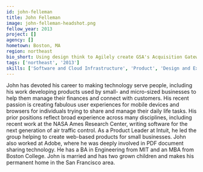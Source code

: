 ```yaml
---
id: john-felleman
title: John Felleman
image: john-felleman-headshot.png
fellow_year: 2013
project: []
agency: []
hometown: Boston, MA
region: northeast
bio_short: Using design think to Agilely create GSA's Acquisition Gateway. Private sector software and internet survivor.  MIT, Boston College.
tags: ['northeast', '2013']
skills: ['Software and Cloud Infrastructure', 'Product', 'Design and Experience']
---
```


John has devoted his career to making technology serve people, including his work developing products used by small- and micro-sized businesses to help them manage their finances and connect with customers.  His recent passion is creating fabulous user experiences for mobile devices and browsers for individuals trying to share and manage their daily life tasks.  His prior positions reflect broad experience across many disciplines, including recent work at the NASA Ames Research Center, writing software for the next generation of air traffic control.  As a Product Leader at Intuit, he led the group helping to create web-based products for small businesses.  John also worked at Adobe, where he was deeply involved in PDF document sharing technology.  He has a BA in Engineering from MIT and an MBA from Boston College.  John is married and has two grown children and makes his permanent home in the San Francisco area.
